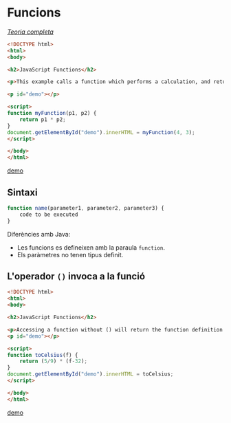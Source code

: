 Funcions
=========

[*Teoria completa*](https://www.w3schools.com/js/js_functions.asp)


```html
<!DOCTYPE html>
<html>
<body>

<h2>JavaScript Functions</h2>

<p>This example calls a function which performs a calculation, and returns the result:</p>

<p id="demo"></p>

<script>
function myFunction(p1, p2) {
    return p1 * p2;
}
document.getElementById("demo").innerHTML = myFunction(4, 3);
</script>

</body>
</html>
```
[demo](https://www.w3schools.com/js/tryit.asp?filename=tryjs_functions)

Sintaxi
----------

```JavaScript
function name(parameter1, parameter2, parameter3) {
    code to be executed
}
```

Diferències amb Java:
* Les funcions es defineixen amb la paraula ```function```.
* Els paràmetres no tenen tipus definit.

L'operador `()` invoca a la funció
-------------------

```html
<!DOCTYPE html>
<html>
<body>

<h2>JavaScript Functions</h2>

<p>Accessing a function without () will return the function definition instead of the function result:</p>
<p id="demo"></p>

<script>
function toCelsius(f) {
    return (5/9) * (f-32);
}
document.getElementById("demo").innerHTML = toCelsius;
</script>

</body>
</html>
```
[demo](https://www.w3schools.com/js/tryit.asp?filename=tryjs_farenheit_to_celsius_2)
